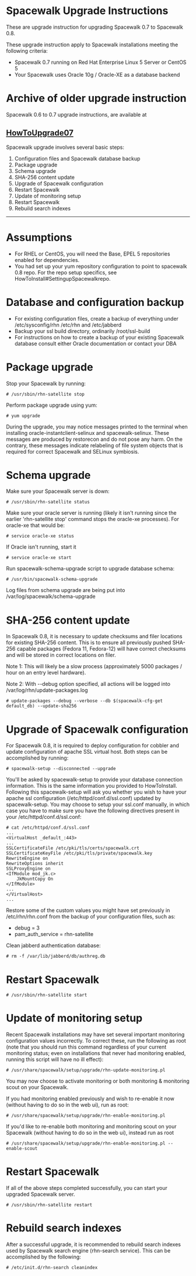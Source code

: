 # Spacewalk Upgrade Instructions



These are upgrade instruction for upgrading Spacewalk 0.7 to Spacewalk 0.8.

These upgrade instruction apply to Spacewalk installations meeting the following criteria:

  *  Spacewalk 0.7 running on Red Hat Enterprise Linux 5 Server or CentOS 5
  *  Your Spacewalk uses Oracle 10g / Oracle-XE as a database backend
# Archive of older upgrade instruction

Spacewalk 0.6 to 0.7 upgrade instructions, are available at

[HowToUpgrade07](https://fedorahosted.org/spacewalk/wiki/HowToUpgrade07)
----


Spacewalk upgrade involves several basic steps:
  1.  Configuration files and Spacewalk database backup
  2.  Package upgrade
  3.  Schema upgrade
  4.  SHA-256 content update
  5.  Upgrade of Spacewalk configuration
  6.  Restart Spacewalk
  7.  Update of monitoring setup
  8.  Restart Spacewalk
  9. Rebuild search indexes

----
# Assumptions



  * For RHEL or CentOS, you will need the Base, EPEL 5 repositories enabled for dependencies.
  * You had set up your yum repository configuration to point to spacewalk 0.8 repo. For the repo setup specifics, see HowToInstall#SettingupSpacewalkrepo.
# Database and configuration backup




  *  For existing configuration files, create a backup of everything under /etc/sysconfig/rhn /etc/rhn and /etc/jabberd
  *  Backup your ssl build directory, ordinarily /root/ssl-build
  *  For instructions on how to create a backup of your existing Spacewalk database consult either Oracle documentation or contact your DBA
# Package upgrade



Stop your Spacewalk by running:


    # /usr/sbin/rhn-satellite stop

Perform package upgrade using yum:


    # yum upgrade

During the upgrade, you may notice messages printed to the terminal when installing oracle-instantclient-selinux and spacewalk-selinux.
These messages are produced by restorecon and do not pose any harm.
On the contrary, these messages indicate relabeling of file system objects that is required for correct Spacewalk and SELinux symbiosis.
# Schema upgrade



Make sure your Spacewalk server is down:


    # /usr/sbin/rhn-satellite status

Make sure your oracle server is running (likely it isn't running since the earlier 'rhn-satellite stop' command stops the oracle-xe processes). For oracle-xe that would be:


    # service oracle-xe status

If Oracle isn't running, start it


    # service oracle-xe start
Run spacewalk-schema-upgrade script to upgrade database schema:


    # /usr/bin/spacewalk-schema-upgrade


Log files from schema upgrade are being put into /var/log/spacewalk/schema-upgrade
# SHA-256 content update



In Spacewalk 0.8, it is necessary to update checksums and filer locations for existing SHA-256 content. This is to ensure all previously pushed 
SHA-256 capable packages (Fedora 11, Fedora-12) will have correct checksums and will be stored in correct locations on filer.

Note 1: This will likely be a slow process (approximately 5000 packages / hour on an entry level hardware).

Note 2: With --debug option specified, all actions will be logged into /var/log/rhn/update-packages.log


    # update-packages --debug --verbose --db $(spacewalk-cfg-get default_db) --update-sha256
# Upgrade of Spacewalk configuration



For Spacewalk 0.8, it is required to deploy configuration for cobbler and update configuration of apache SSL virtual host. Both steps can be accomplished by running:


    # spacewalk-setup --disconnected --upgrade

You'll be asked by spacewalk-setup to provide your database connection information.  This is the same information you provided to HowToInstall. Following this spacewalk-setup will ask you whether you wish to
have your apache ssl configuration (/etc/httpd/conf.d/ssl.conf) updated by spacewalk-setup. You may choose to setup your ssl.conf manually, in which
case you have to make sure you have the following directives present in your /etc/httpd/conf.d/ssl.conf:


    # cat /etc/httpd/conf.d/ssl.conf
    ...
    <VirtualHost _default_:443>
    ...
    SSLCertificateFile /etc/pki/tls/certs/spacewalk.crt
    SSLCertificateKeyFile /etc/pki/tls/private/spacewalk.key
    RewriteEngine on
    RewriteOptions inherit
    SSLProxyEngine on
    <IfModule mod_jk.c>
        JkMountCopy On
    </IfModule>
    ...
    </VirtualHost>
    ...

Restore some of the custom values you might have set previously in /etc/rhn/rhn.conf from the backup of your configuration files, such as:

  *  debug = 3
  *  pam_auth_service = rhn-satellite

Clean jabberd authentication database:


    # rm -f /var/lib/jabberd/db/authreg.db
# Restart Spacewalk
 



    # /usr/sbin/rhn-satellite start
# Update of monitoring setup



Recent Spacewalk installations may have set several important monitoring configuration values incorrectly. To correct these, run the following
as root (note that you should run this command regardless of your current monitoring status; even on installations that never had monitoring
enabled, running this script will have no ill effect):


    # /usr/share/spacewalk/setup/upgrade/rhn-update-monitoring.pl

You may now choose to activate monitoring or both monitoring & monitoring scout on your Spacewalk.

If you had monitoring enabled previously and wish to re-enable it now (without having to do so in the web ui), run as root:


    # /usr/share/spacewalk/setup/upgrade/rhn-enable-monitoring.pl

If you'd like to re-enable both monitoring and monitoring scout on your Spacewalk (without having to do so in the web ui), instead run as root


    # /usr/share/spacewalk/setup/upgrade/rhn-enable-monitoring.pl --enable-scout
# Restart Spacewalk



If all of the above steps completed successfully, you can start your upgraded Spacewalk server.


    # /usr/sbin/rhn-satellite restart
# Rebuild search indexes



After a successful upgrade, it is recommended to rebuild search indexes used by Spacewalk search engine (rhn-search service).
This can be accomplished by the following:


    # /etc/init.d/rhn-search cleanindex
